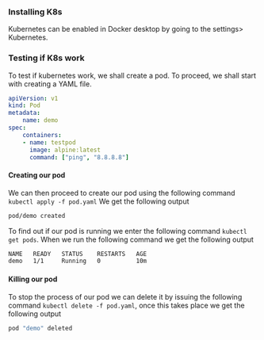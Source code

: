 ### Installing K8s
Kubernetes can be enabled in Docker desktop by going to the settings> Kubernetes.
### Testing if K8s work
To test if kubernetes work, we shall create a pod. To proceed, we shall start with creating a YAML file.

```yml
apiVersion: v1
kind: Pod
metadata:
	name: demo
spec:
	containers:
	- name: testpod
	  image: alpine:latest
	  command: ["ping", "8.8.8.8"]
```

#### Creating our pod
We can then proceed to create our pod using the following command `kubectl apply -f pod.yaml`
We get the following output
```sh
pod/demo created
```
To find out if our pod is running we enter the following command `kubectl get pods`. When we run the following command we get the following output
```sh
NAME   READY   STATUS    RESTARTS   AGE
demo   1/1     Running   0          10m
```
#### Killing our pod
To stop the process of our pod we can delete it by issuing the following command
`kubectl delete -f pod.yaml`, once this takes place we get the following output
```sh
pod "demo" deleted
```
